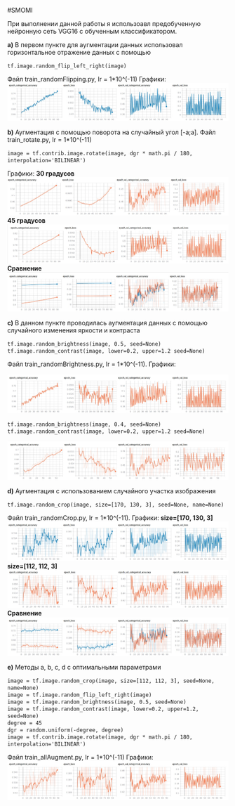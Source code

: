#SMOMI

При выполнении данной работы я использоавл предобученную нейронную сеть VGG16 с обученным классификатором. 

**a)** В первом пункте для аугментации данных использовал горизонтальное отражение данных с помощью 

    tf.image.random_flip_left_right(image)
    
Файл train_randomFlipping.py, lr = 1*10^(-11)
Графики:
![Image alt](https://github.com/Repsolka/SMOMI/blob/Lab4/Graphs/randomFlipping/flip_1e-11_noSmoothing.jpg)


**b)** Аугментация с помощью поворота на случайный угол [-a;a]. Файл train_rotate.py, lr = 1*10^(-11)
   
    image = tf.contrib.image.rotate(image, dgr * math.pi / 180, interpolation='BILINEAR')

Графики:
    **30 градусов**
![Image alt](https://github.com/Repsolka/SMOMI/blob/Lab4/Graphs/rotate/rot_1e-11_30d.jpg)
    **45 градусов**
![Image alt](https://github.com/Repsolka/SMOMI/blob/Lab4/Graphs/rotate/rot_1e-11_45.jpg)
    **Сравнение**
![Image alt](https://github.com/Repsolka/SMOMI/blob/Lab4/Graphs/rotate/rot_1e-11_30_45.jpg)


**c)** В данном пункте проводилась аугментация данных с помощью случайного изменения яркости и контраста 

    tf.image.random_brightness(image, 0.5, seed=None)
    tf.image.random_contrast(image, lower=0.2, upper=1.2 seed=None)
    
Файл train_randomBrightness.py, lr = 1*10^(-11).
Графики:

![Image alt](https://github.com/Repsolka/SMOMI/blob/Lab4/Graphs/randomBrightness/bright_1e-11_noSmoothing.jpg)

    tf.image.random_brightness(image, 0.4, seed=None)
    tf.image.random_contrast(image, lower=0.2, upper=1.2 seed=None)

![Image alt](https://github.com/Repsolka/SMOMI/blob/Lab4/Graphs/randomBrightness/bright_1e-11V2.jpg)


**d)** Аугментация с использованием случайного участка изображения
 
    tf.image.random_crop(image, size=[170, 130, 3], seed=None, name=None)
  
Файл train_randomCrop.py, lr = 1*10^(-11).
Графики:
    **size=[170, 130, 3]**
![Image alt](https://github.com/Repsolka/SMOMI/blob/Lab4/Graphs/randomCrop/crop_1e-11_170x130.jpg)
    **size=[112, 112, 3]**
![Image alt](https://github.com/Repsolka/SMOMI/blob/Lab4/Graphs/randomCrop/crop_1e-11_112x112.jpg)
    **Сравнение**
![Image alt](https://github.com/Repsolka/SMOMI/blob/Lab4/Graphs/randomCrop/crop_1e-11_compare.jpg)

   **e)** Методы a, b, c, d с оптимальными параметрами
   
    image = tf.image.random_crop(image, size=[112, 112, 3], seed=None, name=None)
    image = tf.image.random_flip_left_right(image)
    image = tf.image.random_brightness(image, 0.5, seed=None)
    image = tf.image.random_contrast(image, lower=0.2, upper=1.2, seed=None)
    degree = 45
    dgr = random.uniform(-degree, degree)
    image = tf.contrib.image.rotate(image, dgr * math.pi / 180, interpolation='BILINEAR')
   
   Файл train_allAugment.py, lr = 1*10^(-11)
  Графики:
  ![Image alt](https://github.com/Repsolka/SMOMI/blob/Lab4/Graphs/AllAugment/all_1e-11_all.jpg)
  


